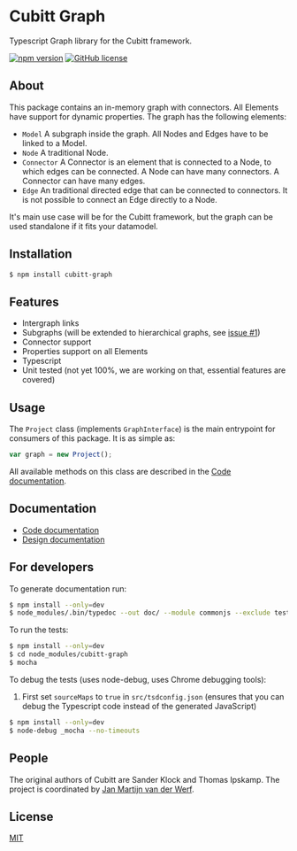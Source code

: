 # Cubitt Graph
Typescript Graph library for the Cubitt framework.

[![npm version](https://badge.fury.io/js/cubitt-graph.svg)](https://badge.fury.io/js/cubitt-graph)
[![GitHub license](https://img.shields.io/badge/license-MIT-blue.svg)](https://raw.githubusercontent.com/uu-cubitt/graph/master/LICENSE)

## About

This package contains an in-memory graph with connectors. All Elements have support for dynamic properties.
The graph has the following elements:

* ```Model```
A subgraph inside the graph. All Nodes and Edges have to be linked to a Model.
* ```Node```
A traditional Node.
* ```Connector```
A Connector is an element that is connected to a Node, to which edges can be connected. A Node can have many connectors. A Connector can have many edges.
* ```Edge```
An traditional directed edge that can be connected to connectors. It is not possible to connect an Edge directly to a Node.

It's main use case will be for the Cubitt framework, but the graph can be used standalone if it fits your datamodel.

## Installation

```bash
$ npm install cubitt-graph
```

## Features

* Intergraph links
* Subgraphs (will be extended to hierarchical graphs, see [issue \#1](https://github.com/uu-cubitt/graph/issues/1))
* Connector support
* Properties support on all Elements
* Typescript
* Unit tested (not yet 100%, we are working on that, essential features are covered)

## Usage

The ```Project``` class (implements ```GraphInterface```) is the main entrypoint for consumers of this package. It is as simple as:

```javascript
var graph = new Project();
```
All available methods on this class are described in the [Code documentation](https://uu-cubitt.github.io/graph/).


## Documentation

* [Code documentation](https://uu-cubitt.github.io/graph/)
* [Design documentation](https://uu-cubitt.github.io/graph/design/)

## For developers

To generate documentation run:
```bash
$ npm install --only=dev
$ node_modules/.bin/typedoc --out doc/ --module commonjs --exclude test --readme README.md --target ES5 --mode file src/
```

To run the tests:
```bash
$ npm install --only=dev
$ cd node_modules/cubitt-graph
$ mocha
```

To debug the tests (uses node-debug, uses Chrome debugging tools):
1. First set ```sourceMaps``` to ```true``` in ```src/tsdconfig.json``` (ensures that you can debug the Typescript code instead of the generated JavaScript)
```bash
$ npm install --only=dev
$ node-debug _mocha --no-timeouts
```

## People

The original authors of Cubitt are Sander Klock and Thomas Ipskamp. The project is coordinated by [Jan Martijn van der Werf](http://www.uu.nl/staff/JMEMvanderWerf).

## License

[MIT](LICENSE)
